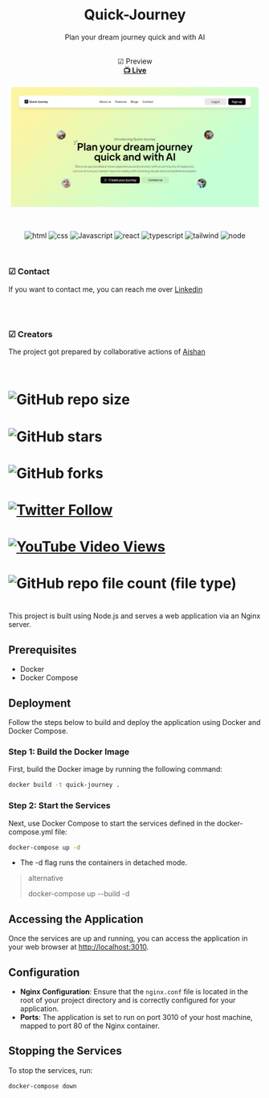 <div align="center">

  <h1 align="center">Quick-Journey</h1>

  Plan your dream journey
quick and with AI

<br/>
☑ Preview
<br/>
<a href=""><strong> 📺 Live</strong></a>

![quickJourney](./src/assets/quick.png "quicks")
  

</div>

<br />
<div align="center">

![html](https://img.shields.io/badge/html-yellow?logo=html5)
![css](https://img.shields.io/badge/css-blue?logo=css3)
![Javascript](https://img.shields.io/badge/JavaScript-darkgreen?logo=javascript)
![react](https://cdn.prod.website-files.com/61b9e37d1106b57eaa076efd/629df2647290ef3b75d74f2c_a2bc81309136b0c1864f582b1af95307_546c60cadefd5c0f5e78014543c554cb.png)
![typescript](https://miro.medium.com/v2/resize:fit:1358/1*moJeTvW97yShLB7URRj5Kg.png)
![tailwind](https://www.google.com/url?sa=i&url=https%3A%2F%2Flaravel-news.com%2Ftailwind-css-v3-alpha&psig=AOvVaw0oMEls2K29mHFWlmgDbcYZ&ust=1723580340575000&source=images&cd=vfe&opi=89978449&ved=0CBAQjRxqFwoTCKC5_5Cg8IcDFQAAAAAdAAAAABAJ)
![node](https://img.shields.io/badge/Node.js-lightblue?logo=node.js)

</div>

<br>

### ☑ Contact

If you want to contact me, you can reach me over  [Linkedin](https://www.linkedin.com/in/ayshen-mirzayeva-462077167/)

<br>



<br>

### ☑ Creators

The project got prepared by collaborative actions of [Aishan](https://github.com/ayshenm)

<br>

# <div align="center">
  
#   ![GitHub repo size](https://img.shields.io/github/repo-size/salahlisahil/dentello)
#   ![GitHub stars](https://img.shields.io/github/stars/salahlisahil/dentello?style=social)
#   ![GitHub forks](https://img.shields.io/github/forks/salahlisahil/dentello?style=social)
# [![Twitter Follow](https://img.shields.io/twitter/follow/salahlisahil_?style=social)](https://twitter.com/sahil_salahli)
#   [![YouTube Video Views](https://img.shields.io/youtube/views/xwXGdpRuSiQ?style=social)](https://youtube.com)
#   ![GitHub repo file count (file type)](https://img.shields.io/github/directory-file-count/salahlisahil/dentello)

# </div>


This project is built using Node.js and serves a web application via an Nginx server.

## Prerequisites

- Docker
- Docker Compose

## Deployment

Follow the steps below to build and deploy the application using Docker and Docker Compose.

### Step 1: Build the Docker Image

First, build the Docker image by running the following command:

```sh
docker build -t quick-journey .
```

### Step 2: Start the Services

Next, use Docker Compose to start the services defined in the docker-compose.yml file:

```sh
docker-compose up -d
```

- The -d flag runs the containers in detached mode.

> alternative
>
> docker-compose up --build -d

## Accessing the Application

Once the services are up and running, you can access the application in your web browser at [http://localhost:3010](http://localhost:3010).

## Configuration

- **Nginx Configuration**: Ensure that the `nginx.conf` file is located in the root of your project directory and is correctly configured for your application.
- **Ports**: The application is set to run on port 3010 of your host machine, mapped to port 80 of the Nginx container.

## Stopping the Services

To stop the services, run:

```sh
docker-compose down
```




